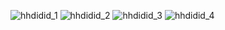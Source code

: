 ![hhdidid_1](https://github.com/hhdidid/ctf_re/raw/master/homeworks/3Team/hhdidid/image/4.1.png)
![hhdidid_2](https://github.com/hhdidid/ctf_re/raw/master/homeworks/3Team/hhdidid/image/4.2.png)
![hhdidid_3](https://github.com/hhdidid/ctf_re/raw/master/homeworks/3Team/hhdidid/image/4.3.png)
![hhdidid_4](https://github.com/hhdidid/ctf_re/raw/master/homeworks/3Team/hhdidid/image/4.4.png)